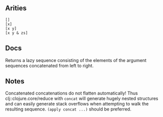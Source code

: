 ## Arities

    []
    [x]
    [x y]
    [x y & zs]

## Docs

Returns a lazy sequence consisting of the elements of the argument
sequences concatenated from left to right.

## Notes

Concatenated concatenations do not flatten automatically! Thus
clj::clojure.core/reduce with `concat` will generate hugely nested
structures and can easily generate stack overflows when attempting to
walk the resulting sequence. `(apply concat ...)` should be preferred.
